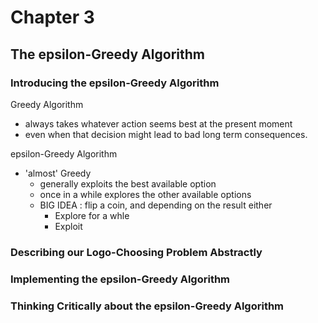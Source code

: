 # Chapter 3
## The epsilon-Greedy Algorithm 
### Introducing the epsilon-Greedy Algorithm
Greedy Algorithm
- always takes whatever action seems best at the present moment
- even when that decision might lead to bad long term consequences.

epsilon-Greedy Algorithm
- 'almost' Greedy
  * generally exploits the best available option
  * once in a while explores the other available options
  * BIG IDEA : flip a coin, and depending on the result either 
    * Explore for a whle
    * Exploit
### Describing our Logo-Choosing Problem Abstractly

### Implementing the epsilon-Greedy Algorithm

### Thinking Critically about the epsilon-Greedy Algorithm
